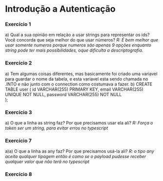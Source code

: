# Introdução a Autenticação

### Exercício 1
a) Qual a sua opinião em relação a usar strings para representar os ids? Você concorda que seja melhor do que usar números?
*R: É bem melhor que usar somente numeros porque numeros são apenas 9 opções enquanto string pode ter mais possibilidades, oque dificulta a descriptografia.* 

### Exercício 2

a) Tem algumas coisas diferentes, mas basicamente foi criado uma variavel para guardar o nome da tabela,
e esta variavel esta sendo chamada no .INTO e não junto com o connection como costumava a fazer.
b)
CREATE TABLE user (
	id VARCHAR(255) PRIMARY KEY,
    email VARCHAR(255) UNIQUE NOT NULL,
    password VARCHAR(255) NOT NULL    
);
### Exercício 3
a) O que a linha as string faz? Por que precisamos usar ela ali?
*R: Força o token ser um string, para evitar erros no typescript* 

### Exercício 7
a)a) O que a linha as any faz? Por que precisamos usá-la ali?
*R: o tipo any aceita qualquer tipagem então é como se o payload pudesse receber qualquer valor que não terá no typescript* 

###  Exercício 8
